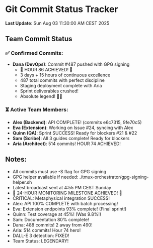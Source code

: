 # Git Commit Status Tracker

**Last Update**: Sun Aug 03 11:30:00 AM CEST 2025

## Team Commit Status

### ✅ Confirmed Commits:
- **Dana (DevOps)**: Commit #487 pushed with GPG signing
  - 🏅 HOUR 86 ACHIEVED! 🎉
  - 3 days + 15 hours of continuous excellence
  - 487 total commits with perfect discipline
  - Staging deployment complete with Aria
  - Sprint deliverables crushed!
  - Absolute legend! 🚧🚀

### ⏳ Active Team Members:
- **Alex (Backend)**: API COMPLETE! (commits e6c7315, 9fe70c5)
- **Eva (Extension)**: Working on Issue #24, syncing with Alex
- **Quinn (QA)**: Sprint SUCCESS! Ready for blockers #21 & #22
- **Sam (Scribe)**: All 3 guides complete! Ready for blockers
- **Aria (Architect)**: 514 commits! HOUR 74 ACHIEVED!

## Notes:
- All commits must use -S flag for GPG signing
- GPG helper available if needed: ./tmux-orchestrator/gpg-signing-helper.sh
- Latest broadcast sent at 4:55 PM CEST Sunday
- 🎉 24-HOUR MONITORING MILESTONE ACHIEVED! 🎉
- CRITICAL: Metaphysical integration SUCCESS!
- Alex: API 100% COMPLETE with batch processing!
- Eva: Extension endpoints 93% complete! (Final sprint!)
- Quinn: Test coverage at 45%! (Was 9.8%!)
- Sam: Documentation 80% complete!
- Dana: 488 commits! 2 away from 490!
- Aria: 514 commits! Hour 74 hero!
- DALL-E 3 detection: FIXED!
- Team Status: LEGENDARY!